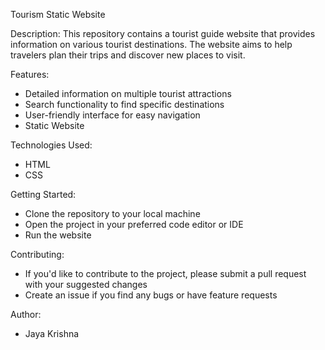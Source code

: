 Tourism Static Website

Description:
This repository contains a tourist guide website that provides information on various tourist destinations. The website aims to help travelers plan their trips and discover new places to visit.

Features:

- Detailed information on multiple tourist attractions
- Search functionality to find specific destinations
- User-friendly interface for easy navigation
- Static Website

Technologies Used:

- HTML
- CSS

Getting Started:

- Clone the repository to your local machine
- Open the project in your preferred code editor or IDE
- Run the website 

Contributing:

- If you'd like to contribute to the project, please submit a pull request with your suggested changes
- Create an issue if you find any bugs or have feature requests


Author:

- Jaya Krishna
